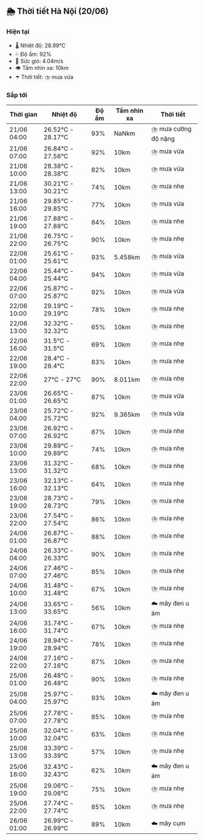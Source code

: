 ## 🌦️ Thời tiết Hà Nội (20/06)

### Hiện tại

- 🌡️ Nhiệt độ: 28.99℃
- 💦 Độ ẩm: 92%
- 💨 Sức gió: 4.04m/s
- 👁️ Tầm nhìn xa: 10km
- ☂️ Thời tiết: ⛈️ mưa vừa

### Sắp tới

| Thời gian | Nhiệt độ | Độ ẩm | Tầm nhìn xa | Thời tiết |
| --- | --- | --- | --- | --- |
| 21/06 04:00 | 26.52℃ - 28.17℃ | 93% | NaNkm | ⛈️ mưa cường độ nặng |
| 21/06 07:00 | 26.84℃ - 27.56℃ | 92% | 10km | ⛈️ mưa vừa |
| 21/06 10:00 | 28.38℃ - 28.38℃ | 82% | 10km | ⛈️ mưa vừa |
| 21/06 13:00 | 30.21℃ - 30.21℃ | 74% | 10km | ⛈️ mưa nhẹ |
| 21/06 16:00 | 29.85℃ - 29.85℃ | 77% | 10km | ⛈️ mưa vừa |
| 21/06 19:00 | 27.88℃ - 27.88℃ | 84% | 10km | ⛈️ mưa nhẹ |
| 21/06 22:00 | 26.75℃ - 26.75℃ | 90% | 10km | ⛈️ mưa nhẹ |
| 22/06 01:00 | 25.61℃ - 25.61℃ | 93% | 5.458km | ⛈️ mưa vừa |
| 22/06 04:00 | 25.44℃ - 25.44℃ | 94% | 10km | ⛈️ mưa vừa |
| 22/06 07:00 | 25.87℃ - 25.87℃ | 92% | 10km | ⛈️ mưa vừa |
| 22/06 10:00 | 29.19℃ - 29.19℃ | 78% | 10km | ⛈️ mưa nhẹ |
| 22/06 13:00 | 32.32℃ - 32.32℃ | 65% | 10km | ⛈️ mưa nhẹ |
| 22/06 16:00 | 31.5℃ - 31.5℃ | 69% | 10km | ⛈️ mưa nhẹ |
| 22/06 19:00 | 28.4℃ - 28.4℃ | 83% | 10km | ⛈️ mưa nhẹ |
| 22/06 22:00 | 27℃ - 27℃ | 90% | 8.011km | ⛈️ mưa nhẹ |
| 23/06 01:00 | 26.65℃ - 26.65℃ | 87% | 10km | ⛈️ mưa vừa |
| 23/06 04:00 | 25.72℃ - 25.72℃ | 92% | 9.365km | ⛈️ mưa vừa |
| 23/06 07:00 | 26.92℃ - 26.92℃ | 87% | 10km | ⛈️ mưa nhẹ |
| 23/06 10:00 | 29.89℃ - 29.89℃ | 74% | 10km | ⛈️ mưa nhẹ |
| 23/06 13:00 | 31.32℃ - 31.32℃ | 68% | 10km | ⛈️ mưa nhẹ |
| 23/06 16:00 | 32.13℃ - 32.13℃ | 64% | 10km | ⛈️ mưa nhẹ |
| 23/06 19:00 | 28.73℃ - 28.73℃ | 79% | 10km | ⛈️ mưa nhẹ |
| 23/06 22:00 | 27.54℃ - 27.54℃ | 86% | 10km | ⛈️ mưa nhẹ |
| 24/06 01:00 | 26.87℃ - 26.87℃ | 88% | 10km | ⛈️ mưa nhẹ |
| 24/06 04:00 | 26.33℃ - 26.33℃ | 90% | 10km | ⛈️ mưa nhẹ |
| 24/06 07:00 | 27.46℃ - 27.46℃ | 85% | 10km | ⛈️ mưa nhẹ |
| 24/06 10:00 | 31.48℃ - 31.48℃ | 67% | 10km | ⛈️ mưa nhẹ |
| 24/06 13:00 | 33.65℃ - 33.65℃ | 56% | 10km | ☁️ mây đen u ám |
| 24/06 16:00 | 31.74℃ - 31.74℃ | 67% | 10km | ⛈️ mưa nhẹ |
| 24/06 19:00 | 28.94℃ - 28.94℃ | 78% | 10km | ⛈️ mưa nhẹ |
| 24/06 22:00 | 27.16℃ - 27.16℃ | 87% | 10km | ⛈️ mưa nhẹ |
| 25/06 01:00 | 26.48℃ - 26.48℃ | 90% | 10km | ⛈️ mưa nhẹ |
| 25/06 04:00 | 25.97℃ - 25.97℃ | 93% | 10km | ☁️ mây đen u ám |
| 25/06 07:00 | 27.78℃ - 27.78℃ | 85% | 10km | ⛈️ mưa nhẹ |
| 25/06 10:00 | 32.04℃ - 32.04℃ | 63% | 10km | ⛈️ mưa nhẹ |
| 25/06 13:00 | 33.39℃ - 33.39℃ | 57% | 10km | ⛈️ mưa nhẹ |
| 25/06 16:00 | 32.43℃ - 32.43℃ | 62% | 10km | ☁️ mây đen u ám |
| 25/06 19:00 | 29.06℃ - 29.06℃ | 75% | 10km | ⛈️ mưa nhẹ |
| 25/06 22:00 | 27.74℃ - 27.74℃ | 85% | 10km | ⛈️ mưa nhẹ |
| 26/06 01:00 | 26.99℃ - 26.99℃ | 89% | 10km | ☁️ mây cụm |
